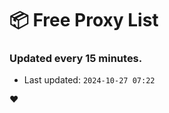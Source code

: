 # :package: Free Proxy List
### Updated every 15 minutes.

- Last updated: `2024-10-27 07:22`

:heart:
